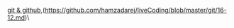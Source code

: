 [git & github](https://github.com/hamzadarej/liveCoding/blob/master/git/15-12.md),(https://github.com/hamzadarej/liveCoding/blob/master/git/16-12.md)\
